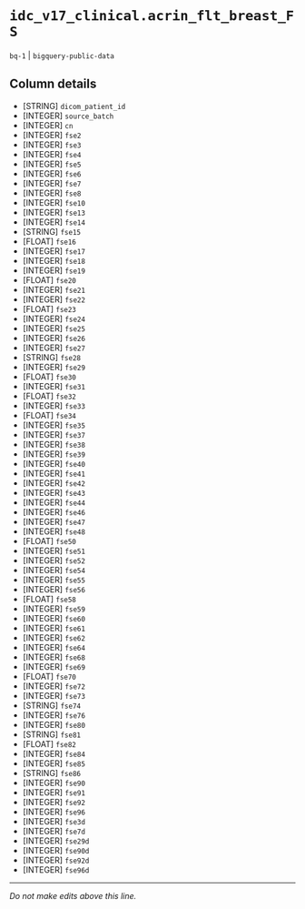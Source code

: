 # `idc_v17_clinical.acrin_flt_breast_FS`
`bq-1` | `bigquery-public-data`

## Column details
* [STRING]    `dicom_patient_id`
* [INTEGER]   `source_batch`
* [INTEGER]   `cn`
* [INTEGER]   `fse2`
* [INTEGER]   `fse3`
* [INTEGER]   `fse4`
* [INTEGER]   `fse5`
* [INTEGER]   `fse6`
* [INTEGER]   `fse7`
* [INTEGER]   `fse8`
* [INTEGER]   `fse10`
* [INTEGER]   `fse13`
* [INTEGER]   `fse14`
* [STRING]    `fse15`
* [FLOAT]     `fse16`
* [INTEGER]   `fse17`
* [INTEGER]   `fse18`
* [INTEGER]   `fse19`
* [FLOAT]     `fse20`
* [INTEGER]   `fse21`
* [INTEGER]   `fse22`
* [FLOAT]     `fse23`
* [INTEGER]   `fse24`
* [INTEGER]   `fse25`
* [INTEGER]   `fse26`
* [INTEGER]   `fse27`
* [STRING]    `fse28`
* [INTEGER]   `fse29`
* [FLOAT]     `fse30`
* [INTEGER]   `fse31`
* [FLOAT]     `fse32`
* [INTEGER]   `fse33`
* [FLOAT]     `fse34`
* [INTEGER]   `fse35`
* [INTEGER]   `fse37`
* [INTEGER]   `fse38`
* [INTEGER]   `fse39`
* [INTEGER]   `fse40`
* [INTEGER]   `fse41`
* [INTEGER]   `fse42`
* [INTEGER]   `fse43`
* [INTEGER]   `fse44`
* [INTEGER]   `fse46`
* [INTEGER]   `fse47`
* [INTEGER]   `fse48`
* [FLOAT]     `fse50`
* [INTEGER]   `fse51`
* [INTEGER]   `fse52`
* [INTEGER]   `fse54`
* [INTEGER]   `fse55`
* [INTEGER]   `fse56`
* [FLOAT]     `fse58`
* [INTEGER]   `fse59`
* [INTEGER]   `fse60`
* [INTEGER]   `fse61`
* [INTEGER]   `fse62`
* [INTEGER]   `fse64`
* [INTEGER]   `fse68`
* [INTEGER]   `fse69`
* [FLOAT]     `fse70`
* [INTEGER]   `fse72`
* [INTEGER]   `fse73`
* [STRING]    `fse74`
* [INTEGER]   `fse76`
* [INTEGER]   `fse80`
* [STRING]    `fse81`
* [FLOAT]     `fse82`
* [INTEGER]   `fse84`
* [INTEGER]   `fse85`
* [STRING]    `fse86`
* [INTEGER]   `fse90`
* [INTEGER]   `fse91`
* [INTEGER]   `fse92`
* [INTEGER]   `fse96`
* [INTEGER]   `fse3d`
* [INTEGER]   `fse7d`
* [INTEGER]   `fse29d`
* [INTEGER]   `fse90d`
* [INTEGER]   `fse92d`
* [INTEGER]   `fse96d`

-------------------------------------------------------------------------------
*Do not make edits above this line.*
